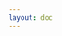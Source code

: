 ```yaml
---
layout: doc
---
```


<ArticleCategory/>

<script setup>
//引入文章分类组件
import ArticleCategory from '/pages/components/Article/ArticleCategory.vue'
</script>
